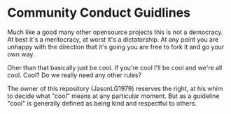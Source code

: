 # Community Conduct Guidlines
Much like a good many other opensource projects this is not a democracy. At best it's a meritocracy, at worst it's a dictatorship. At any point you are unhappy with the direction that it's going you are free to fork it and go your own way.

Oher than that basically just be cool. If you're cool I'll be cool and we're all cool. Cool? Do we really need any other rules?

The owner of this repository (JasonLG1979) reserves the right, at his whim to decide what "cool" means at any particular moment. But as a guideline "cool" is generally defined as being kind and respectful to others.

